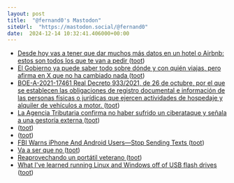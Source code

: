 ```yaml
---
layout: post
title:  "@fernand0's Mastodon"
siteUrl:  "https://mastodon.social/@fernand0"
date:  2024-12-14 10:32:41.406000+00:00
---
```

*  [Desde hoy vas a tener que dar muchos más datos en un hotel o Airbnb: estos son todos los que te van a pedir ](https://www.genbeta.com/actualidad/hoy-vas-a-tener-que-dar-muchos-datos-hotel-airbnb-estos-todos-que-te-van-a-pedi) ([toot](https://mastodon.social/@fernand0/113650719877036075))
*  [El Gobierno ya puede saber todo sobre dónde y con quién viajas, pero afirma en X que no ha cambiado nada ](https://www.genbeta.com/actualidad/gobierno-puede-saber-todo-donde-quien-viajas-afirma-x-que-no-ha-cambiado-nad) ([toot](https://mastodon.social/@fernand0/113650469005682009))
*  [BOE-A-2021-17461 Real Decreto 933/2021, de 26 de octubre, por el que se establecen las obligaciones de registro documental e información de las personas físicas o jurídicas que ejercen actividades de hospedaje y alquiler de vehículos a motor. ](https://www.boe.es/diario_boe/txt.php?id=BOE-A-2021-1746) ([toot](https://mastodon.social/@fernand0/113649436463267918))
*  [La Agencia Tributaria confirma no haber sufrido un ciberataque y señala a una gestoría externa ](https://www.elconfidencial.com/tecnologia/2024-12-04/agencia-tributaria-trinity-ransomware-ciberataque-gestoria_4017476) ([toot](https://mastodon.social/@fernand0/113648769002200729))
*  [ ](https://masto.es/@DanielSanz) ([toot](https://mastodon.social/@fernand0/113648086059362432))
*  [ ](https://masto.es/@DanielSanz) ([toot](https://mastodon.social/@fernand0/113647061208512911))
*  [FBI Warns iPhone And Android Users—Stop Sending Texts ](https://www.forbes.com/sites/zakdoffman/2024/12/05/fbi-warns-iphone-and-android-users-stop-sending-texts) ([toot](https://mastodon.social/@fernand0/113647006300659811))
*  [Va a ser que no ](https://avecesunafoto.wordpress.com/2024/12/13/va-a-ser-que-no) ([toot](https://mastodon.social/@fernand0/113646996846946741))
*  [Reaprovechando un portátil veterano ](https://changlonet.com/blog/reaprovechando-un-porttil-veterano) ([toot](https://mastodon.social/@fernand0/113646751805323991))
*  [What I've learned running Linux and Windows off of USB flash drives ](https://ounapuu.ee/posts/2024/12/02/linux-on-usb) ([toot](https://mastodon.social/@fernand0/113646543804538667))
